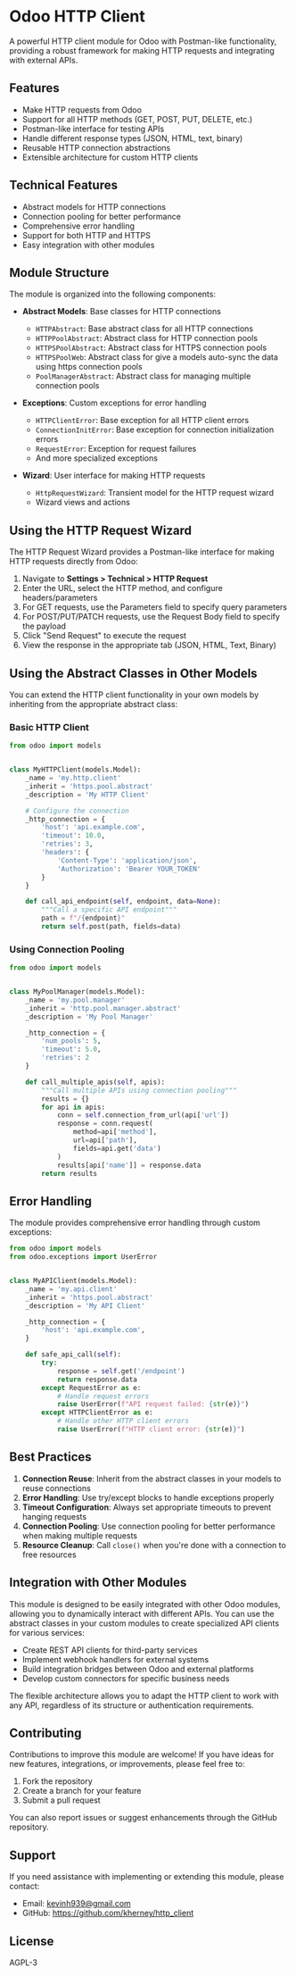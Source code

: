 # Odoo HTTP Client

A powerful HTTP client module for Odoo with Postman-like functionality, providing a robust framework for making HTTP
requests and integrating with external APIs.

## Features

- Make HTTP requests from Odoo
- Support for all HTTP methods (GET, POST, PUT, DELETE, etc.)
- Postman-like interface for testing APIs
- Handle different response types (JSON, HTML, text, binary)
- Reusable HTTP connection abstractions
- Extensible architecture for custom HTTP clients

## Technical Features

- Abstract models for HTTP connections
- Connection pooling for better performance
- Comprehensive error handling
- Support for both HTTP and HTTPS
- Easy integration with other modules

## Module Structure

The module is organized into the following components:

- **Abstract Models**: Base classes for HTTP connections
    - `HTTPAbstract`: Base abstract class for all HTTP connections
    - `HTTPPoolAbstract`: Abstract class for HTTP connection pools
    - `HTTPSPoolAbstract`: Abstract class for HTTPS connection pools
    - `HTTPSPoolWeb`: Abstract class for give a models auto-sync the data using https connection pools
    - `PoolManagerAbstract`: Abstract class for managing multiple connection pools

- **Exceptions**: Custom exceptions for error handling
    - `HTTPClientError`: Base exception for all HTTP client errors
    - `ConnectionInitError`: Base exception for connection initialization errors
    - `RequestError`: Exception for request failures
    - And more specialized exceptions

- **Wizard**: User interface for making HTTP requests
    - `HttpRequestWizard`: Transient model for the HTTP request wizard
    - Wizard views and actions

## Using the HTTP Request Wizard

The HTTP Request Wizard provides a Postman-like interface for making HTTP requests directly from Odoo:

1. Navigate to **Settings > Technical > HTTP Request**
2. Enter the URL, select the HTTP method, and configure headers/parameters
3. For GET requests, use the Parameters field to specify query parameters
4. For POST/PUT/PATCH requests, use the Request Body field to specify the payload
5. Click "Send Request" to execute the request
6. View the response in the appropriate tab (JSON, HTML, Text, Binary)

## Using the Abstract Classes in Other Models

You can extend the HTTP client functionality in your own models by inheriting from the appropriate abstract class:

### Basic HTTP Client

```python
from odoo import models


class MyHTTPClient(models.Model):
    _name = 'my.http.client'
    _inherit = 'https.pool.abstract'
    _description = 'My HTTP Client'

    # Configure the connection
    _http_connection = {
        'host': 'api.example.com',
        'timeout': 10.0,
        'retries': 3,
        'headers': {
            'Content-Type': 'application/json',
            'Authorization': 'Bearer YOUR_TOKEN'
        }
    }

    def call_api_endpoint(self, endpoint, data=None):
        """Call a specific API endpoint"""
        path = f"/{endpoint}"
        return self.post(path, fields=data)
```

### Using Connection Pooling

```python
from odoo import models


class MyPoolManager(models.Model):
    _name = 'my.pool.manager'
    _inherit = 'http.pool.manager.abstract'
    _description = 'My Pool Manager'

    _http_connection = {
        'num_pools': 5,
        'timeout': 5.0,
        'retries': 2
    }

    def call_multiple_apis(self, apis):
        """Call multiple APIs using connection pooling"""
        results = {}
        for api in apis:
            conn = self.connection_from_url(api['url'])
            response = conn.request(
                method=api['method'],
                url=api['path'],
                fields=api.get('data')
            )
            results[api['name']] = response.data
        return results
```

## Error Handling

The module provides comprehensive error handling through custom exceptions:

```python
from odoo import models
from odoo.exceptions import UserError


class MyAPIClient(models.Model):
    _name = 'my.api.client'
    _inherit = 'https.pool.abstract'
    _description = 'My API Client'

    _http_connection = {
        'host': 'api.example.com',
    }

    def safe_api_call(self):
        try:
            response = self.get('/endpoint')
            return response.data
        except RequestError as e:
            # Handle request errors
            raise UserError(f"API request failed: {str(e)}")
        except HTTPClientError as e:
            # Handle other HTTP client errors
            raise UserError(f"HTTP client error: {str(e)}")
```

## Best Practices

1. **Connection Reuse**: Inherit from the abstract classes in your models to reuse connections
2. **Error Handling**: Use try/except blocks to handle exceptions properly
3. **Timeout Configuration**: Always set appropriate timeouts to prevent hanging requests
4. **Connection Pooling**: Use connection pooling for better performance when making multiple requests
5. **Resource Cleanup**: Call `close()` when you're done with a connection to free resources

## Integration with Other Modules

This module is designed to be easily integrated with other Odoo modules, allowing you to dynamically interact with
different APIs. You can use the abstract classes in your custom modules to create specialized API clients for various
services:

- Create REST API clients for third-party services
- Implement webhook handlers for external systems
- Build integration bridges between Odoo and external platforms
- Develop custom connectors for specific business needs

The flexible architecture allows you to adapt the HTTP client to work with any API, regardless of its structure or
authentication requirements.

## Contributing

Contributions to improve this module are welcome! If you have ideas for new features, integrations, or improvements,
please feel free to:

1. Fork the repository
2. Create a branch for your feature
3. Submit a pull request

You can also report issues or suggest enhancements through the GitHub repository.

## Support

If you need assistance with implementing or extending this module, please contact:

- Email: kevinh939@gmail.com
- GitHub: https://github.com/kherney/http_client

## License

AGPL-3
